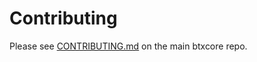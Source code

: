 # Contributing

Please see [CONTRIBUTING.md](https://github.com/underdarkskies/btxcore/blob/master/CONTRIBUTING.md) on the main btxcore repo.
